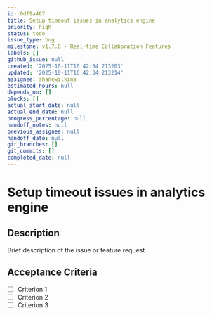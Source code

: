 ```yaml
---
id: 0df9a467
title: Setup timeout issues in analytics engine
priority: high
status: todo
issue_type: bug
milestone: v1.7.0 - Real-time Collaboration Features
labels: []
github_issue: null
created: '2025-10-11T16:42:34.213203'
updated: '2025-10-11T16:42:34.213214'
assignee: shanewilkins
estimated_hours: null
depends_on: []
blocks: []
actual_start_date: null
actual_end_date: null
progress_percentage: null
handoff_notes: null
previous_assignee: null
handoff_date: null
git_branches: []
git_commits: []
completed_date: null
---
```


# Setup timeout issues in analytics engine

## Description

Brief description of the issue or feature request.

## Acceptance Criteria

- [ ] Criterion 1
- [ ] Criterion 2
- [ ] Criterion 3